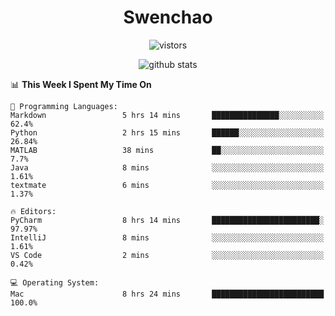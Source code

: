 <h1 align="center">Swenchao</h3>

<p align="center">
  <img src="https://visitor-badge.glitch.me/badge?page_id=Swenchao" alt="vistors" />
</p>

<p align="center">
  <img src="https://github-readme-stats.vercel.app/api?username=Swenchao&count_private=true&show_icons=true&theme=vue-dark&hide_title=true" alt="github stats" />
</p>

<!--START_SECTION:waka-->
📊 **This Week I Spent My Time On** 

```text
💬 Programming Languages: 
Markdown                 5 hrs 14 mins       ███████████████░░░░░░░░░░   62.4% 
Python                   2 hrs 15 mins       ██████░░░░░░░░░░░░░░░░░░░   26.84% 
MATLAB                   38 mins             ██░░░░░░░░░░░░░░░░░░░░░░░   7.7% 
Java                     8 mins              ░░░░░░░░░░░░░░░░░░░░░░░░░   1.61% 
textmate                 6 mins              ░░░░░░░░░░░░░░░░░░░░░░░░░   1.37%

🔥 Editors: 
PyCharm                  8 hrs 14 mins       ████████████████████████░   97.97% 
IntelliJ                 8 mins              ░░░░░░░░░░░░░░░░░░░░░░░░░   1.61% 
VS Code                  2 mins              ░░░░░░░░░░░░░░░░░░░░░░░░░   0.42%

💻 Operating System: 
Mac                      8 hrs 24 mins       █████████████████████████   100.0%

```


<!--END_SECTION:waka-->
